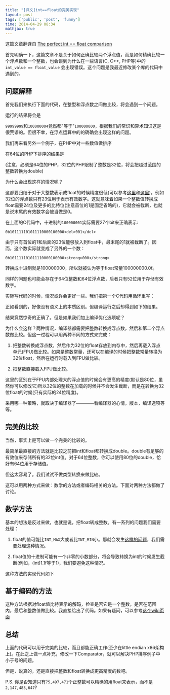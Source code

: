 ```yaml
---
title: "[译文]int==float的完美实现"
layout: post
tags: ['public', 'post', 'funny']
time: 2014-04-29 08:34
mathjax: true
---
```


这篇文章翻译自 [The perfect int == float comparison](http://gynvael.coldwind.pl/?id=535)

首先明确一下，这篇文章不是关于如何正确比较两个浮点值，而是如何精确比较一个浮点数和一个整数，也会谈到为什么在一些语言(C, C++, PHP等)中的`int_value == float_value` 会出现错误。这个问题是我最近修改某个库的代码中遇到的。

## 问题解释

首先我们来执行下面的代码，在整型和浮点数之间做比较，将会遇到一个问题。

<script src="https://gist.github.com/klogk/11373752.js"></script>

运行的结果将会是

<script src="https://gist.github.com/klogk/11373769.js"></script>

`99999999`和`100000004`竟然都"等于"`100000000`，根据我们的常识和算术知识这是很荒谬的。但很不幸，在浮点运算中的的确确会出现这样的问题。

我们再来看另外一个例子，在PHP中对一些数值做排序

<script src="https://gist.github.com/klogk/11373786.js"></script>

在64位的PHP下排序的结果是

<script src="https://gist.github.com/klogk/11373814.js"></script>

(注意，必须是64位的PHP，32位的PHP限制了整数是32位，将会把超过范围的整数转换为double)

为什么会出现这样的情况呢？

这都要归结于对于大整数表示成float的时候精度很低(可以参考[这里](http://en.wikipedia.org/wiki/Single-precision_floating-point_format#IEEE_754_single-precision_binary_floating-point_format:_binary32)和[这里](http://en.wikipedia.org/wiki/Double-precision_floating-point_format))。例如32位的浮点数只有23位用于表示有效数字。这就意味着如果一个整数值转换成float需要24位及更多的比特位(注意首位的1是固定省略的)，它就会被截断，也就是说末尾的有效数字会被当做是0。

在上面的C代码中，十进制的`100000001`实际需要27个bit来正确表示:

```
0b101111101011110000100000<del>001</del>
```

由于只有首位的1和后面的23位能够放入到float中，最末尾的1就被截断了。因而，这个数实际就变成了另外的一个数：

```
0b101111101011110000100000<strong>000</strong>
```

转换成十进制就是100000000，所以就被认为等于float常量100000000.0f。

同样的问题也可能会存在于64位整数和64位浮点数，后者只有52位用于存储有效数字。

实际写代码的时候，情况或许会更好一些。我们把第一个C代码用循环重写：

<script src="https://gist.github.com/klogk/11373826.js"></script>

正如看到的，好像没有语义上的本质区别。但编译运行之后却得到如下的结果。

<script src="https://gist.github.com/klogk/11373843.js"></script>

结果竟然惊奇的正确了。但是如果我们加上编译优化选项呢？

<script src="https://gist.github.com/klogk/11373852.js"></script>

为什么会这样？两种情况，编译器都需要把整数转换成浮点数，然后和第二个浮点数做比较。但这一过程可以用两种不同的方式来完成：

1. 把整数转换成浮点数，然后作为32位的float存放到内存中，然后再载入浮点单元(FPU)做比较。如果是整数常量，还可以在编译的时候把整数常量转换为32位float，然后在运行时载入到FPU做比较。

2. 把整数直接载入FPU做比较。

这里的区别在于FPU内部处理大的浮点值的时候会有更高的精度(默认是80位，虽然你可以修改它)所以32位的整数在加载的时候并不会发生截断，而是在转换为32位float的时候(只有实际的24位精度)。

采用哪一种策略，就取决于编译器了————看编译器的心情，版本，编译选项等等。

## 完美的比较

当然，事实上是可以做一个完美的比较的。

最简单最直接的方法就是比较之前把int和float都转换成double。double有足够的有效位来存储所有的32位int值。对于64位整数，你可以使用80位的double，恰好有64位用于存储值。

但这太容易了。我们试试不做类型转换来做比较。

这可以用两种方式来做：数学的方法或者编码相关的方法。下面对两种方法都做了讨论。

## 数学方法

基本的想法是反过来做，也就是说，把float转成整数。有一系列的问题我们需要处理：

1. float的值可能比`INT_MAX`大或者比`INT_MIN`小。那就会发生[这样的问题](http://gynvael.coldwind.pl/n/float2int_overflow)，我们需要处理这种情况。

2. float值的十进制可能有一个非零的小数部分，将会导致转换为int的时候发生截断(例如，(int)1.1f等于1)，我们要避免这种情况。

这种方法的实现代码如下

<script src="https://gist.github.com/klogk/11373872.js"></script>

## 基于编码的方法

这种方法根据对float值比特表示的解码，检查是否它是一个整数，是否在范围内，最后和整数值做比较。我直接给出了代码。如果有疑问，可以参考[这个wiki页面](http://en.wikipedia.org/wiki/Single-precision_floating-point_format#IEEE_754_single-precision_binary_floating-point_format:_binary32)

<script src="https://gist.github.com/klogk/11373883.js"></script>

## 总结

上面的代码可以用于完美的比较，而且都能正确工作(至少在little endian x86架构上)。在此之上做一点补充，修改一下Comparator，就可以解决PHP排序例子中小于号的问题。

但是，说真的，还是直接把整数和float转换成更高精度的数吧。

P.S. 你是否知道只有`75,497,471`个正整数可以精确的用float来表示，而不是`2,147,483,647`?
